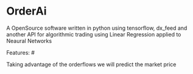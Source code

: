 # OrderAi
A OpenSource software written in python using tensorflow, dx_feed and another API for algorithmic trading using Linear Regression applied to Neaural Networks

Features:
    # 

Taking advantage of the orderflows we will predict the market price